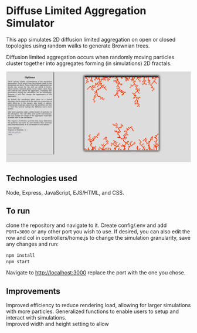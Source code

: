 # Diffuse Limited Aggregation Simulator
This app simulates 2D diffusion limited aggregation on open or closed 
topologies using random walks to generate Brownian trees.  

Diffusion limited aggregation occurs when randomly moving particles cluster together 
into aggregates forming (in simulations) 2D fractals.  

![DLA Simulator after running](./dlaSim.png "DLA Simulation")

## Technologies used
Node, Express, JavaScript, EJS/HTML, and CSS.  

## To run
clone the repository and navigate to it.  Create config/.env and add 
`PORT=3000` or any other port you wish to use.  If desired, you can also edit the row and col
in controllers/home.js to change the simulation granularity, save any changes and run:

```bash
npm install
npm start
```

Navigate to [http://localhost:3000](http://localhost:3000) replace the port with the one you chose.

## Improvements
Improved efficiency to reduce rendering load, allowing for larger simulations with more particles.
Generalized functions to enable users to setup and interact with simulations.  
Improved width and height setting to allow 

